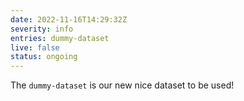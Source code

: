```yaml
---
date: 2022-11-16T14:29:32Z
severity: info
entries: dummy-dataset
live: false
status: ongoing
---
```


The `dummy-dataset` is our new nice dataset to be used!
